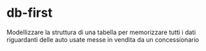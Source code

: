 # db-first

Modellizzare la struttura di una tabella per memorizzare tutti i dati riguardanti delle auto usate messe in vendita da un concessionario
